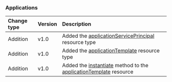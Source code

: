 ### Applications

| **Change type** | **Version** | **Description** |
|:---|:---|:---|
|Addition|v1.0|Added the [applicationServicePrincipal](https://docs.microsoft.com/en-us/graph/api/resources/applicationServicePrincipal?view=graph-rest-1.0) resource type|
|Addition|v1.0|Added the [applicationTemplate](https://docs.microsoft.com/en-us/graph/api/resources/applicationTemplate?view=graph-rest-1.0) resource type|
|Addition|v1.0|Added the [instantiate](https://docs.microsoft.com/en-us/graph/api/applicationTemplate-instantiate?view=graph-rest-1.0) method to the [applicationTemplate](https://docs.microsoft.com/en-us/graph/api/resources/applicationTemplate?view=graph-rest-1.0) resource|
